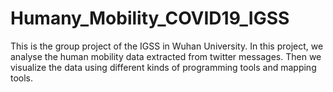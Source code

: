 # Humany_Mobility_COVID19_IGSS
This is the group project of the IGSS in Wuhan University. In this project, we analyse the human mobility data extracted from twitter messages. Then we visualize the data using different kinds of programming tools and mapping tools.
